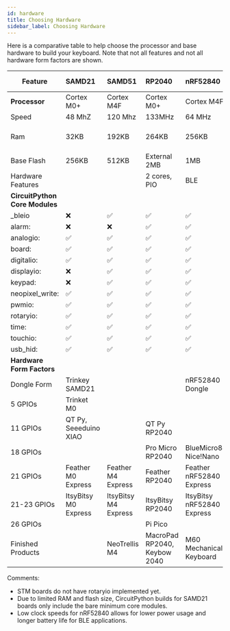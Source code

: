 ```yaml
---
id: hardware
title: Choosing Hardware
sidebar_label: Choosing Hardware
---
```


Here is a comparative table to help choose the processor and base hardware to build your keyboard.
Note that not all features and not all hardware form factors are shown.

| **Feature**            |  SAMD21     | SAMD51      | RP2040      |  nRF52840  | STM32F4 | ESP32-S2 |
| ---------------------- | :---------  |  :-------   | :-------    |  :-------  | :-------  | :-------  |
| **Processor**          |  Cortex M0+ |  Cortex M4F | Cortex M0+  | Cortex M4F | Cortex M4F | Xtensa LX7 |
| Speed                  |  48 MhZ     |  120 Mhz    | 133MHz      | 64 MHz     | 168 MHz     | 240MHz  |
| Ram                    |  32KB       |  192KB      | 264KB     | 256KB      | 192KB      | 320KB + External    |
| Base Flash             |  256KB      |  512KB      | External 2MB | 1MB       | 1MB       | External |
| Hardware Features      |             |             | 2 cores, PIO | BLE |   |  WiFi  |
| **CircuitPython Core Modules** |     |             |              |           |
| _bleio |  ❌   |     ✅        |        ✅      |     ✅      |  ✅      | ✅      |
| alarm:  |  ❌   |     ❌        |        ✅      |     ✅      |  ✅      | ✅      |
| analogio:  |  ✅   |     ✅        |        ✅      |     ✅      |  ✅      | ✅      |
| board:  |  ✅   |     ✅        |        ✅      |     ✅      |  ✅      | ✅      |
| digitalio:  |  ✅   |     ✅        |        ✅      |     ✅      |  ✅      | ✅      |
| displayio: | ❌   |      ✅       |   ✅           |     ✅      |  ✅      | ✅      |
| keypad:   |  ❌   |      ✅       |   ✅           |     ✅      |  ✅      |  ✅      |
| neopixel_write:    |  ✅   |      ✅       |  ✅            |     ✅      |  ✅      | ✅      |
| pwmio:    |  ✅   |      ✅       |  ✅            |     ✅      |  ✅      | ✅      |
| rotaryio: |  ✅   |      ✅       | ✅             |     ✅        |  ❌      | ✅      |
| time: |  ✅   |      ✅       | ✅             |     ✅        | ✅        | ✅      |
| touchio:  |  ✅   |      ✅       |   ✅           |     ✅      | ✅        | ✅      |
| usb_hid:  |  ✅   |      ✅       |   ✅           |     ✅      | ✅        | ✅      |
| **Hardware Form Factors**  |       |                      |                   |                            | |  |
| Dongle Form  | Trinkey SAMD21        |                      |                   | nRF52840 Dongle            | |  |
| 5 GPIOs      | Trinket M0            |                      |                   |                            | |  |
| 11 GPIOs     | QT Py, Seeeduino XIAO |                      | QT Py RP2040      |                            | |  |
| 18 GPIOs     |                       |                      | Pro Micro RP2040  | BlueMicro840, Nice!Nano    | |  |
| 21 GPIOs     | Feather M0 Express    | Feather M4 Express   | Feather RP2040    | Feather nRF52840 Express   | Feather STM32F405 Express |  |
| 21-23 GPIOs  | ItsyBitsy M0 Express  | ItsyBitsy M4 Express | ItsyBitsy RP2040  | ItsyBitsy nRF52840 Express | |  |
| 26 GPIOs     |                       |                      | Pi Pico           |                            | |  |
| Finished Products |                   | NeoTrellis M4        | MacroPad RP2040, Keybow 2040   | M60 Mechanical Keyboard | |  |

Comments:

* STM boards do not have rotaryio implemented yet.
* Due to limited RAM and flash size, CircuitPython builds for SAMD21 boards only include the bare minimum core modules.
* Low clock speeds for nRF52840 allows for lower power usage and longer battery life for BLE applications.

                                        








